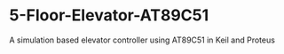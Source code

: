 # 5-Floor-Elevator-AT89C51
A simulation based elevator controller using AT89C51 in Keil and Proteus
